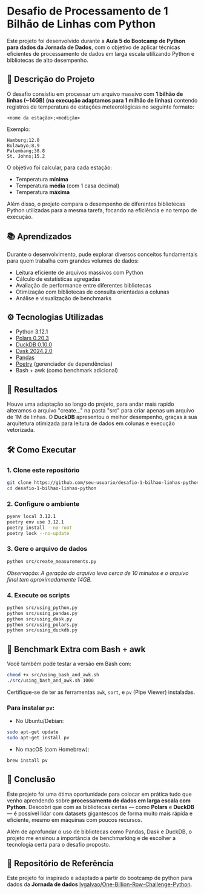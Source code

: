 # Desafio de Processamento de 1 Bilhão de Linhas com Python

Este projeto foi desenvolvido durante a **Aula 5 do Bootcamp de Python para dados da Jornada de Dados**, com o objetivo de aplicar técnicas eficientes de processamento de dados em larga escala utilizando Python e bibliotecas de alto desempenho.

## 📌 Descrição do Projeto

O desafio consistiu em processar um arquivo massivo com **1 bilhão de linhas (~14GB) (na execução adaptamos para 1 milhão de linhas)** contendo registros de temperatura de estações meteorológicas no seguinte formato:

```
<nome da estação>;<medição>
```

Exemplo:
```
Hamburg;12.0  
Bulawayo;8.9  
Palembang;38.8  
St. Johns;15.2  
```

O objetivo foi calcular, para cada estação:

- Temperatura **mínima**
- Temperatura **média** (com 1 casa decimal)
- Temperatura **máxima**

Além disso, o projeto compara o desempenho de diferentes bibliotecas Python utilizadas para a mesma tarefa, focando na eficiência e no tempo de execução.

## 📚 Aprendizados

Durante o desenvolvimento, pude explorar diversos conceitos fundamentais para quem trabalha com grandes volumes de dados:

- Leitura eficiente de arquivos massivos com Python
- Cálculo de estatísticas agregadas
- Avaliação de performance entre diferentes bibliotecas
- Otimização com bibliotecas de consulta orientadas a colunas
- Análise e visualização de benchmarks

## ⚙️ Tecnologias Utilizadas

- Python 3.12.1
- [Polars 0.20.3](https://pola.rs/)
- [DuckDB 0.10.0](https://duckdb.org/)
- [Dask 2024.2.0](https://www.dask.org/)
- [Pandas](https://pandas.pydata.org/)
- [Poetry](https://python-poetry.org/) (gerenciador de dependências)
- Bash + awk (como benchmark adicional)

## 🚀 Resultados

Houve uma adaptação ao longo do projeto, para andar mais rapido alteramos o arquivo "create..." na pasta "src" para criar apenas um arquivo de 1M de linhas.
O **DuckDB** apresentou o melhor desempenho, graças à sua arquitetura otimizada para leitura de dados em colunas e execução vetorizada.

## 🛠️ Como Executar

### 1. Clone este repositório
```bash
git clone https://github.com/seu-usuario/desafio-1-bilhao-linhas-python.git
cd desafio-1-bilhao-linhas-python
```

### 2. Configure o ambiente
```bash
pyenv local 3.12.1
poetry env use 3.12.1
poetry install --no-root
poetry lock --no-update
```

### 3. Gere o arquivo de dados
```bash
python src/create_measurements.py
```

*Observação: A geração do arquivo leva cerca de 10 minutos e o arquivo final tem aproximadamente 14GB.*

### 4. Execute os scripts
```bash
python src/using_python.py
python src/using_pandas.py
python src/using_dask.py
python src/using_polars.py
python src/using_duckdb.py
```

## 🧪 Benchmark Extra com Bash + awk

Você também pode testar a versão em Bash com:

```bash
chmod +x src/using_bash_and_awk.sh
./src/using_bash_and_awk.sh 1000
```

Certifique-se de ter as ferramentas `awk`, `sort`, e `pv` (Pipe Viewer) instaladas.

### Para instalar `pv`:
- No Ubuntu/Debian:
```bash
sudo apt-get update
sudo apt-get install pv
```

- No macOS (com Homebrew):
```bash
brew install pv
```

## 🎯 Conclusão

Este projeto foi uma ótima oportunidade para colocar em prática tudo que venho aprendendo sobre **processamento de dados em larga escala com Python**. Descobri que com as bibliotecas certas — como **Polars** e **DuckDB** — é possível lidar com datasets gigantescos de forma muito mais rápida e eficiente, mesmo em máquinas com poucos recursos.

Além de aprofundar o uso de bibliotecas como Pandas, Dask e DuckDB, o projeto me ensinou a importância de benchmarking e de escolher a tecnologia certa para o desafio proposto.

## 🔗 Repositório de Referência

Este projeto foi inspirado e adaptado a partir do bootcamp de python para dados da **Jornada de dados** [lvgalvao/One-Billion-Row-Challenge-Python](https://github.com/lvgalvao/One-Billion-Row-Challenge-Python).
